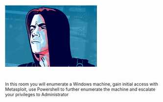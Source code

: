 
<p><a href="https://tryhackme.com/room/steelmountain"><img src="https://raw.githubusercontent.com/DJShankyShoe/Website/master/assets/Platforms/TryHackMe/Steel%20Mountain/pb.png" alt="Steel Mountain"/></a></p><br>

<p>In this room you will enumerate a Windows machine, gain initial access with Metasploit, use Powershell to further enumerate the machine and escalate your privileges to Administrator</p>
